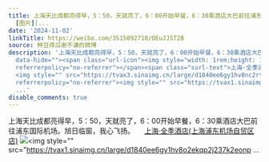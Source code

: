 ```yaml
---
title: 上海天比成都亮得早，5：50，天就亮了，6：00开始早餐，6：30乘酒店大巴前往浦东国际机场。旭日临窗，我心飞扬。 上海·全季酒店(上海浦东机场自贸区店)
  [图片][...
date: '2024-11-02'
linkTitle: https://weibo.com/3515092710/OEuJJ5T2B
source: 种豆得瓜谢不谦的微博
description: '上海天比成都亮得早，5：50，天就亮了，6：00开始早餐，6：30乘酒店大巴前往浦东国际机场。旭日临窗，我心飞扬。 <a href="http://weibo.com/p/100101B2094251D164A0FA4092"
  data-hide=""><span class="url-icon"><img style="width: 1rem;height: 1rem" src="https://h5.sinaimg.cn/upload/2015/09/25/3/timeline_card_small_location_default.png"
  referrerpolicy="no-referrer"></span><span class="surl-text">上海·全季酒店(上海浦东机场自贸区店)</span></a>
  <img style="" src="https://tvax3.sinaimg.cn/large/d1840ee6gy1hv8nc2rth8j22bc334x6q.jpg"
  referrerpolicy="no-referrer"><img style="" src="https://tvax1.sinaimg.cn/large/d1840ee6gy1hv8o2ekqp2j237k2eonp
  ...'
disable_comments: true
---
```

上海天比成都亮得早，5：50，天就亮了，6：00开始早餐，6：30乘酒店大巴前往浦东国际机场。旭日临窗，我心飞扬。 <a href="http://weibo.com/p/100101B2094251D164A0FA4092" data-hide=""><span class="url-icon"><img style="width: 1rem;height: 1rem" src="https://h5.sinaimg.cn/upload/2015/09/25/3/timeline_card_small_location_default.png" referrerpolicy="no-referrer"></span><span class="surl-text">上海·全季酒店(上海浦东机场自贸区店)</span></a> <img style="" src="https://tvax3.sinaimg.cn/large/d1840ee6gy1hv8nc2rth8j22bc334x6q.jpg" referrerpolicy="no-referrer"><img style="" src="https://tvax1.sinaimg.cn/large/d1840ee6gy1hv8o2ekqp2j237k2eonp ...